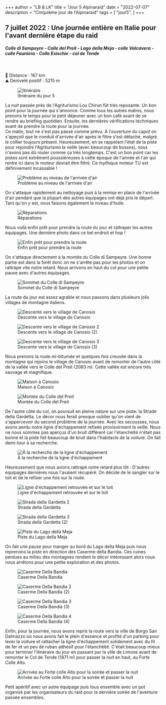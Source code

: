 +++
author = "LB & LK"
title = "Jour 5 Alpinaraid"
date = "2022-07-07"
description = "Cinquième jour de l'Alpinaraid"
tags = [
    "jour5",
]
+++

## 7 juillet 2022 : Une journée entière en Italie pour l'avant dernière étape du raid
##### Colle di Sampeyre - Colle del Preit - Lago della Meja - colle Valcavera - colle Fauniera - Colle Esischie - col de Tende
<br />

📏 Distance : 167 km<br />
⛰️ Denivelé positif : 5215 m

<figure>
    <img loading="lazy" class="image-article" src="/images/day5/map5.jpg" alt="Itinéraire">
    <figcaption class="figure-caption">Itinéraire du jour 5</figcaption>
</figure>

La nuit passée près de l'Agriturismo Lou Chirun fût très reposante. Un bon point pour la journée qui s'annonce.
Comme tous les autres matins, nous prenons le temps pour le petit déjeuner avec un bon café avant de se rendre au briefing quotidien. Ensuite, les dernières vérifications techniques avant de prendre la route pour la journée.
<br />
Ce matin, tout ne s'est pas passé comme prévu. À l'ouverture du capot on s'apeçoit que le conduit d'arrivée d'air après le filtre s'est détaché, malgré le collier toujours présent. Heureusement, en se rappelant l'état de la piste pour rejoindre l'Agriturismo la veille (avec beaucoup de bosses), nous n'avons pas dû rouler comme ça très longtemps. C'est un bon point car les pistes sont extrêment poussièreuses à cette époque de l'année et l'air qui rentre ici dans le moteur devrait être filtré. Ce mythique moteur TU est définivement incassable !

<figure>
    <img loading="lazy" class="image-article" src="/images/day5/IMG_0653.jpg" alt="Problème au niveau de l'arrivée d'air">
    <figcaption class="figure-caption">Problème au niveau de l'arrivée d'air</figcaption>
</figure>

On s'attaque rapidement au nettoyage puis à la remise en place de l'arrivée d'air pendant que la plupart des autres équipages ont déjà pris le départ. Tant qu'on y est, nous faisons également le niveau d'huile.

<figure>
    <img loading="lazy" class="image-article" src="/images/day5/J5_(1).jpg" alt="Réparations">
    <figcaption class="figure-caption">Réparations</figcaption>
</figure>

Nous voilà enfin prêt pour prendre la route du jour et rattraper les autres équipages. Une dernière photo dans ce bel endroit et hop !

<figure>
    <img loading="lazy" class="image-article" src="/images/day5/J5_(2).jpg" alt="Enfin prêt pour prendre la route">
    <figcaption class="figure-caption">Enfin prêt pour prendre la route</figcaption>
</figure>

On s'attaque directement à la montée du Colle di Sampeyre. Une bonne partie est dans la forêt donc on ne s'arrête pas pour les photos et on rattrape vite notre retard. Nous arrivons en haut du col pour une petite pause avec d'autres équipages.

<figure>
    <img loading="lazy" class="image-article" src="/images/day5/IMG_0545.jpg" alt="Sommet du Colle di Sampeyre">
    <figcaption class="figure-caption">Sommet du Colle di Sampeyre</figcaption>
</figure>

La route du jour est assez agrable et nous passons dans plusieurs jolis villages de montagne italiens.

<figure>
    <img loading="lazy" class="image-article" src="/images/day5/IMG_0551.jpg" alt="Descente vers le village de Canosio">
    <figcaption class="figure-caption">Descente vers le village de Canosio</figcaption>
</figure>
<figure>
    <img loading="lazy" class="image-article" src="/images/day5/IMG_0580.jpg" alt="Descente vers le village de Canosio 2">
    <figcaption class="figure-caption">Descente vers le village de Canosio (2)</figcaption>
</figure>
<figure>
    <img loading="lazy" class="image-article" src="/images/day5/IMG_0583.jpg" alt="Descente vers le village de Canosio 3">
    <figcaption class="figure-caption">Descente vers le village de Canosio (3)</figcaption>
</figure>

Nous prenons la route mi-bitumée et quelques fois creusée dans la montagne qui rejoins le village de Canosio avant de remonter de l'autre côté de la vallée vers le Colle del Preit (2083 m). Cette vallée est encore très sauvage et magnifique.

<figure>
    <img loading="lazy" class="image-article" src="/images/day5/IMG_0591.jpg" alt="Maison à Canosio">
    <figcaption class="figure-caption">Maison à Canosio</figcaption>
</figure>
<figure>
    <img loading="lazy" class="image-article" src="/images/day5/IMG_0601.jpg" alt="Montée du Colle del Preit">
    <figcaption class="figure-caption">Montée du Colle del Preit</figcaption>
</figure>

De l'autre côté du col, on poursuit en pleine nature sur une piste: la Strade della Gardetta. Le décor nous ferait presque oublier qu'on vient de s'appercevoir du second problème de la journée. Avec les secousses, nous avons perdu notre ligne d'échappement refixée provisoirment la veille. Nous ne nous sommes pas aperçus d'un bruit différent car l'étanchéité n'était pas bonne et la piste fait beaucoup de bruit dans l'habitacle de la voiture. On fait demi-tour à sa recherche.

<figure>
    <img loading="lazy" class="image-article" src="/images/day5/IMG_0617.jpg" alt="À la recherche de la ligne d'échappement">
    <figcaption class="figure-caption">À la recherche de la ligne d'échappement</figcaption>
</figure>

Heureusement que nous avions rattrapé notre retard plus tôt : D'autres équipages dernières nous l'avaient récupéré. On décide de le sangler sur le toit et de le refixer une fois sur la route.

<figure>
    <img loading="lazy" class="image-article" src="/images/day5/IMG_0657.jpg" alt="Ligne d'échappement retrouvée et sur le toit">
    <figcaption class="figure-caption">Ligne d'échappement retrouvée et sur le toit</figcaption>
</figure>
<figure>
    <img loading="lazy" class="image-article" src="/images/day5/IMG_0618.jpg" alt="Strada della Gardetta 2">
    <figcaption class="figure-caption">Strada della Gardetta</figcaption>
</figure>
<figure>
    <img loading="lazy" class="image-article" src="/images/day5/IMG_0620.jpg" alt="Strada della Gardetta 3">
    <figcaption class="figure-caption">Strada della Gardetta (2)</figcaption>
</figure>
<figure>
    <img loading="lazy" class="image-article" src="/images/day5/IMG_0625.jpg" alt="Piste du Lago della Meja">
    <figcaption class="figure-caption">Piste du Lago della Meja</figcaption>
</figure>

On fait une pause pour manger au bord du Lago della Meja puis nous reprenons la piste en direction des Caserme della Bandia. Ces ruines perdues au milieu des montagnes rendent le décor intéressant alors nous nous arrêtons pour une petite exploration et des photos.

<figure>
    <img loading="lazy" class="image-article" src="/images/day5/IMG_0645.jpg" alt="Caserme Della Bandia">
    <figcaption class="figure-caption">Caserme Della Bandia</figcaption>
</figure>
<figure>
    <img loading="lazy" class="image-article" src="/images/day5/IMG_0646.jpg" alt="Caserme Della Bandia 2">
    <figcaption class="figure-caption">Caserme Della Bandia (2)</figcaption>
</figure>
<figure>
    <img loading="lazy" class="image-article" src="/images/day5/IMG_0648.jpg" alt="Caserme Della Bandia 3">
    <figcaption class="figure-caption">Caserme Della Bandia (3)</figcaption>
</figure>
<figure>
    <img loading="lazy" class="image-article" src="/images/day5/IMG_0652.jpg" alt="Caserme Della Bandia 4">
    <figcaption class="figure-caption">Caserme Della Bandia (4)</figcaption>
</figure>

Enfin, pour la journée, nous avons repris la route vers la ville de Borgo San Dalmazzo où nous avons fait le plein d'essence et profité d'un parking pour lever la voiture et rattacher la ligne d'échappement solidement avec du fil de fer et un peu de ruban adhésif pour l'étanchéité. C'était beaucoup mieux pour terminer l'itinéraire du jour en passant par la ville de Limone avant de remonter le Col de Tende (1871 m) pour passer la nuit en haut, au Forte Colle Alto. 

<figure>
    <img loading="lazy" class="image-article" src="/images/day5/IMG_0656.jpg" alt="Arrivée au Forte colle Alto pour la soirée et passer la nuit">
    <figcaption class="figure-caption">Arrivée au Forte colle Alto pour la soirée et passer la nuit</figcaption>
</figure>

Petit apéritif avec un autre équipage puis tous ensemble avec un pot organisé par les organisateurs du raid pour la dernière soirée de l'aventure passée ensembles.

